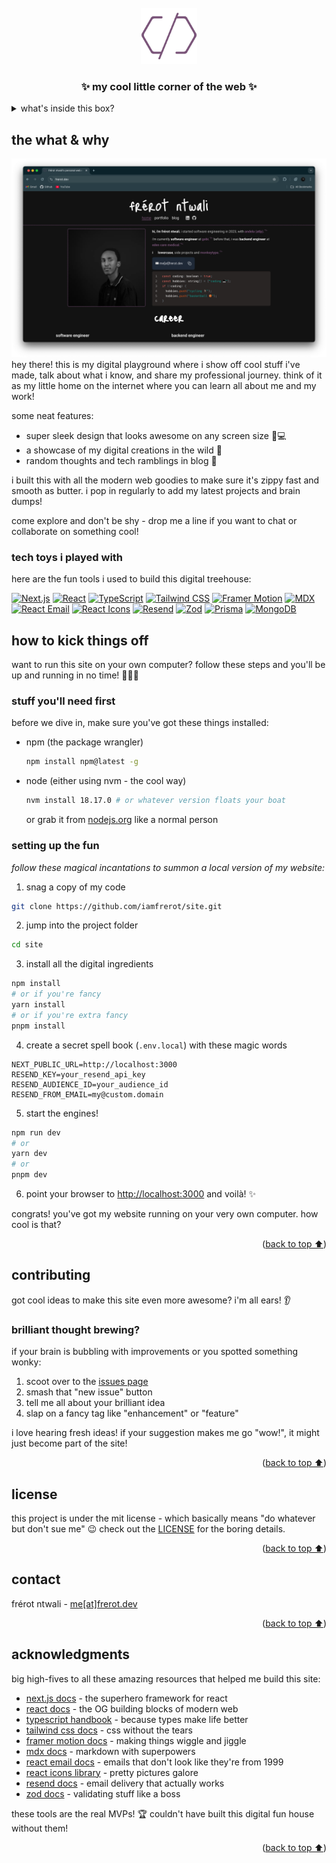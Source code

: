 <a id="readme-top">

</a>

<br />
<div align="center">
  <img src="public/logo-dark.svg" alt="Logo" width="90" height="90"/>

  <h3 align="center">✨ my cool little corner of the web ✨</h3>

</div>

<details>
  <summary>what's inside this box?</summary>
  <ol>
  <li>
    <a href="#about-the-project">the what & why</a>
    <ul>
    <li><a href="#built-with">tech toys i played with</a></li>
    </ul>
  </li>
  <li>
    <a href="#getting-started">how to kick things off</a>
    <ul>
    <li><a href="#prerequisites">stuff you'll need first</a></li>
    <li><a href="#installation">setting up the fun</a></li>
    </ul>
  </li>
  <li><a href="#usage">how to use this thing</a></li>
  <li><a href="#roadmap">future adventures</a></li>
  <li><a href="#license">boring legal stuff</a></li>
  <li><a href="#contact">say hi to me!</a></li>

  </ol>
</details>

## the what & why

[![website Screenshot](public/og.png)](https://frerot.dev) hey there! this is my
digital playground where i show off cool stuff i've made, talk about what i
know, and share my professional journey. think of it as my little home on the
internet where you can learn all about me and my work!

some neat features:

- super sleek design that looks awesome on any screen size 📱💻
- a showcase of my digital creations in the wild 🚀
- random thoughts and tech ramblings in blog 💭

i built this with all the modern web goodies to make sure it's zippy fast and
smooth as butter. i pop in regularly to add my latest projects and brain dumps!

come explore and don't be shy - drop me a line if you want to chat or
collaborate on something cool!

### tech toys i played with

here are the fun tools i used to build this digital treehouse:

[![Next.js][Next-badge]][Next-url] [![React][React-badge]][React-url]
[![TypeScript][TypeScript-badge]][TypeScript-url]
[![Tailwind CSS][Tailwind-badge]][Tailwind-url]
[![Framer Motion][Framer-badge]][Framer-url] [![MDX][MDX-badge]][MDX-url]
[![React Email][ReactEmail-badge]][ReactEmail-url]
[![React Icons][ReactIcons-badge]][ReactIcons-url]
[![Resend][Resend-badge]][Resend-url] [![Zod][Zod-badge]][Zod-url]
[![Prisma][Prisma-badge]][Prisma-url] [![MongoDB][MongoDB-badge]][MongoDB-url]

## how to kick things off

want to run this site on your own computer? follow these steps and you'll be up
and running in no time! 🏃‍♂️💨

### stuff you'll need first

before we dive in, make sure you've got these things installed:

- npm (the package wrangler)
  ```sh
  npm install npm@latest -g
  ```
- node (either using nvm - the cool way)
  ```sh
  nvm install 18.17.0 # or whatever version floats your boat
  ```
  or grab it from [nodejs.org](https://nodejs.org/en/download/) like a normal
  person

### setting up the fun

_follow these magical incantations to summon a local version of my website:_

1. snag a copy of my code

```sh
git clone https://github.com/iamfrerot/site.git
```

2. jump into the project folder

```sh
cd site
```

3. install all the digital ingredients

```sh
npm install
# or if you're fancy
yarn install
# or if you're extra fancy
pnpm install
```

4. create a secret spell book (`.env.local`) with these magic words

```
NEXT_PUBLIC_URL=http://localhost:3000
RESEND_KEY=your_resend_api_key
RESEND_AUDIENCE_ID=your_audience_id
RESEND_FROM_EMAIL=my@custom.domain
```

5. start the engines!

```sh
npm run dev
# or
yarn dev
# or
pnpm dev
```

6. point your browser to [http://localhost:3000](http://localhost:3000) and
   voilà! ✨

congrats! you've got my website running on your very own computer. how cool is
that?

<p align="right">(<a href="#readme-top">back to top ⬆️</a>)</p>

## contributing

got cool ideas to make this site even more awesome? i'm all ears! 👂

### brilliant thought brewing?

if your brain is bubbling with improvements or you spotted something wonky:

1. scoot over to the [issues page](https://github.com/iamfrerot/site/issues)
2. smash that "new issue" button
3. tell me all about your brilliant idea
4. slap on a fancy tag like "enhancement" or "feature"

i love hearing fresh ideas! if your suggestion makes me go "wow!", it might just
become part of the site!

<p align="right">(<a href="#readme-top">back to top ⬆️</a>)</p>

## license

this project is under the mit license - which basically means "do whatever but
don't sue me" 😉 check out the [LICENSE](LICENSE) for the boring details.

<p align="right">(<a href="#readme-top">back to top ⬆️</a>)</p>

## contact

frérot ntwali - [me[at]frerot.dev](mailto:me@frerot.dev)

<p align="right">(<a href="#readme-top">back to top ⬆️</a>)</p>

<!-- ACKNOWLEDGMENTS -->

## acknowledgments

big high-fives to all these amazing resources that helped me build this site:

- [next.js docs](https://nextjs.org/docs) - the superhero framework for react
- [react docs](https://legacy.reactjs.org/docs/getting-started.html) - the OG
  building blocks of modern web
- [typescript handbook](https://www.typescriptlang.org/docs/) - because types
  make life better
- [tailwind css docs](https://tailwindcss.com/docs) - css without the tears
- [framer motion docs](https://www.framer.com/motion/introduction/) - making
  things wiggle and jiggle
- [mdx docs](https://mdxjs.com/docs/) - markdown with superpowers
- [react email docs](https://react.email/docs) - emails that don't look like
  they're from 1999
- [react icons library](https://react-icons.github.io/react-icons/) - pretty
  pictures galore
- [resend docs](https://resend.com/docs) - email delivery that actually works
- [zod docs](https://github.com/colinhacks/zod#documentation) - validating stuff
  like a boss

these tools are the real MVPs! 🏆 couldn't have built this digital fun house
without them!

<p align="right">(<a href="#readme-top">back to top ⬆️</a>)</p>

[Next-badge]:
  https://img.shields.io/badge/Next.js-000000?style=for-the-badge&logo=next.js&logoColor=white
[Next-url]: https://nextjs.org/
[React-badge]:
  https://img.shields.io/badge/React-20232A?style=for-the-badge&logo=react&logoColor=61DAFB
[React-url]: https://reactjs.org/
[TypeScript-badge]:
  https://img.shields.io/badge/TypeScript-007ACC?style=for-the-badge&logo=typescript&logoColor=white
[TypeScript-url]: https://www.typescriptlang.org/
[Tailwind-badge]:
  https://img.shields.io/badge/Tailwind_CSS-38B2AC?style=for-the-badge&logo=tailwind-css&logoColor=white
[Tailwind-url]: https://tailwindcss.com/
[Framer-badge]:
  https://img.shields.io/badge/Framer_Motion-0055FF?style=for-the-badge&logo=framer&logoColor=white
[Framer-url]: https://www.framer.com/motion/
[MDX-badge]:
  https://img.shields.io/badge/MDX-1B1F24?style=for-the-badge&logo=mdx&logoColor=white
[MDX-url]: https://mdxjs.com/
[ReactEmail-badge]:
  https://img.shields.io/badge/React_Email-000000?style=for-the-badge&logo=react&logoColor=61DAFB
[ReactEmail-url]: https://react.email/
[ReactIcons-badge]:
  https://img.shields.io/badge/React_Icons-61DAFB?style=for-the-badge&logo=react&logoColor=black
[ReactIcons-url]: https://react-icons.github.io/react-icons/
[Resend-badge]:
  https://img.shields.io/badge/Resend-000000?style=for-the-badge&logo=resend&logoColor=white
[Resend-url]: https://resend.com/
[Zod-badge]:
  https://img.shields.io/badge/Zod-3068B7?style=for-the-badge&logo=zod&logoColor=white
[Zod-url]: https://github.com/colinhacks/zod
[Prisma-badge]:
  https://img.shields.io/badge/Prisma-2D3748?style=for-the-badge&logo=prisma&logoColor=white
[Prisma-url]: https://www.prisma.io/
[MongoDB-badge]:
  https://img.shields.io/badge/MongoDB-47A248?style=for-the-badge&logo=mongodb&logoColor=white
[MongoDB-url]: https://www.mongodb.com/
